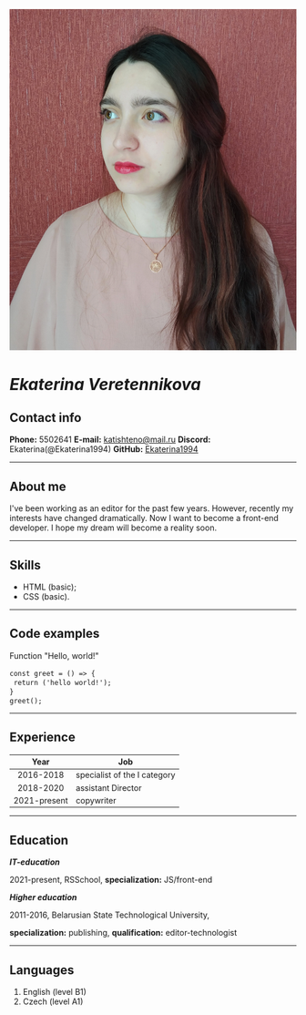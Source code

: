 ![myPhoto](/img/myPhoto.jpg "My photo")

# *Ekaterina Veretennikova* 

## Contact info

**Phone:** 5502641
**E-mail:** katishteno@mail.ru
**Discord:** Ekaterina(@Ekaterina1994)
**GitHub:** [Ekaterina1994](https://github.com/Ekaterina1994)

---

## About me

I've been working as an editor for the past few years. However, recently my interests have changed dramatically. Now I want to become a front-end developer. I hope my dream will become a reality soon. 

---

## Skills

* HTML (basic);
* CSS (basic).
---

## Code examples

Function "Hello, world!"

```
const greet = () => {
 return ('hello world!');
}
greet();
```

---

## Experience

**Year** | **Job**
:-------:|--------
2016-2018| specialist of the I category
2018-2020| assistant Director
2021-present| copywriter

---

## Education

**_IT-education_**

2021-present, RSSchool,
**specialization:** JS/front-end

**_Higher education_**

2011-2016, Belarusian State Technological University, 

**specialization:** publishing, **qualification:** editor-technologist

---

## Languages

1. English (level B1)
2. Czech (level A1)